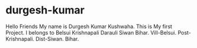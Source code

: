 # durgesh-kumar
Hello Friends My name is Durgesh Kumar Kushwaha. This is My first Project.
I belongs to Belsui Krishnapali Darauli Siwan Bihar.
Vill-Belsui.
Post-Krishnapali.
Dist-Siwan.
Bihar.
